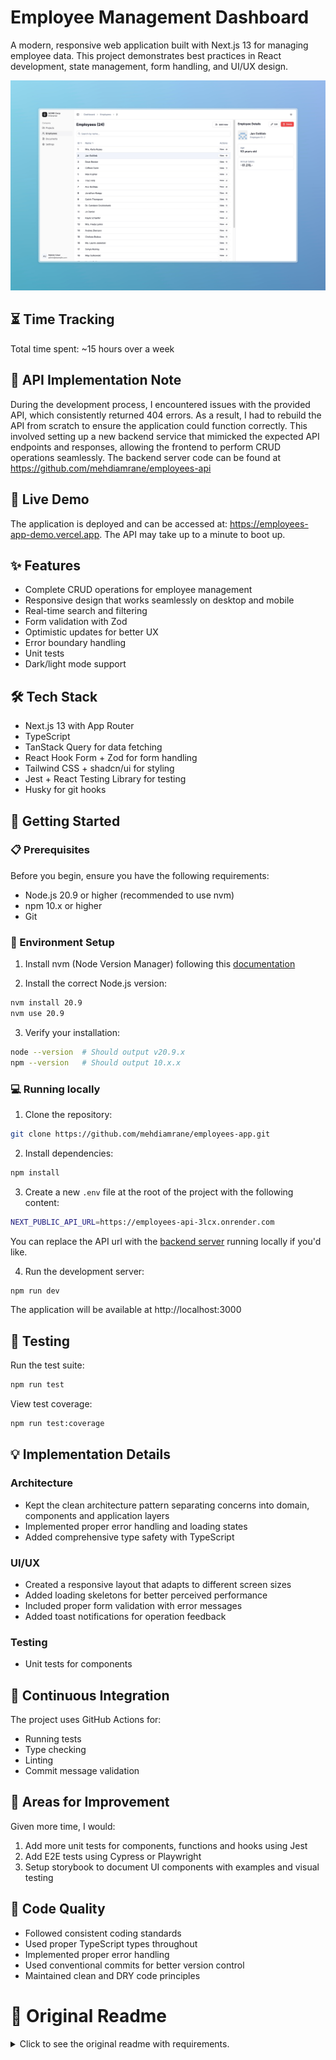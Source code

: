 # Employee Management Dashboard

A modern, responsive web application built with Next.js 13 for managing employee data. This project demonstrates best practices in React development, state management, form handling, and UI/UX design.

![Employee Management Dashboard Preview](./public/images/app-preview.jpg)

## ⏳ Time Tracking

Total time spent: ~15 hours over a week

## 🔧 API Implementation Note

During the development process, I encountered issues with the provided API, which consistently returned 404 errors. As a result, I had to rebuild the API from scratch to ensure the application could function correctly. This involved setting up a new backend service that mimicked the expected API endpoints and responses, allowing the frontend to perform CRUD operations seamlessly. The backend server code can be found at https://github.com/mehdiamrane/employees-api

## 🌟 Live Demo

The application is deployed and can be accessed at:
https://employees-app-demo.vercel.app. The API may take up to a minute to boot up.

## ✨ Features

- Complete CRUD operations for employee management
- Responsive design that works seamlessly on desktop and mobile
- Real-time search and filtering
- Form validation with Zod
- Optimistic updates for better UX
- Error boundary handling
- Unit tests
- Dark/light mode support

## 🛠 Tech Stack

- Next.js 13 with App Router
- TypeScript
- TanStack Query for data fetching
- React Hook Form + Zod for form handling
- Tailwind CSS + shadcn/ui for styling
- Jest + React Testing Library for testing
- Husky for git hooks

## 🚀 Getting Started

### 📋 Prerequisites

Before you begin, ensure you have the following requirements:

- Node.js 20.9 or higher (recommended to use nvm)
- npm 10.x or higher
- Git

### 🧰 Environment Setup

1. Install nvm (Node Version Manager) following this [documentation](https://github.com/nvm-sh/nvm?tab=readme-ov-file#installing-and-updating)

2. Install the correct Node.js version:

```bash
nvm install 20.9
nvm use 20.9
```

3. Verify your installation:

```bash
node --version  # Should output v20.9.x
npm --version   # Should output 10.x.x
```

### 💻 Running locally

1. Clone the repository:

```bash
git clone https://github.com/mehdiamrane/employees-app.git
```

2. Install dependencies:

```bash
npm install
```

3. Create a new `.env` file at the root of the project with the following content:

```bash
NEXT_PUBLIC_API_URL=https://employees-api-3lcx.onrender.com
```

You can replace the API url with the [backend server](https://github.com/mehdiamrane/employees-api) running locally if you'd like.

4. Run the development server:

```bash
npm run dev
```

The application will be available at http://localhost:3000

## 🧪 Testing

Run the test suite:

```bash
npm run test
```

View test coverage:

```bash
npm run test:coverage
```

## 💡 Implementation Details

### Architecture

- Kept the clean architecture pattern separating concerns into domain, components and application layers
- Implemented proper error handling and loading states
- Added comprehensive type safety with TypeScript

### UI/UX

- Created a responsive layout that adapts to different screen sizes
- Added loading skeletons for better perceived performance
- Included proper form validation with error messages
- Added toast notifications for operation feedback

### Testing

- Unit tests for components

## 🔄 Continuous Integration

The project uses GitHub Actions for:

- Running tests
- Type checking
- Linting
- Commit message validation

## 🎯 Areas for Improvement

Given more time, I would:

1. Add more unit tests for components, functions and hooks using Jest
2. Add E2E tests using Cypress or Playwright
3. Setup storybook to document UI components with examples and visual testing

## 📝 Code Quality

- Followed consistent coding standards
- Used proper TypeScript types throughout
- Implemented proper error handling
- Used conventional commits for better version control
- Maintained clean and DRY code principles

# 📄 Original Readme

<details>
  <summary>Click to see the original readme with requirements.</summary>

# Frontend Challenge

## Build a web app with Next.js 13

As a frontend developer you get the task to implement a frontend for an employee API, where you can
list, create, read, update and delete employees.

### API

Use [restapiexample.com](https://dummy.restapiexample.com)

> [!WARNING]
> API has a rate limit

A base structure is already implemented.
Feel free to improve the current implementation whenever you see potential or let us know what you
would do differently in your pull requests description.

Please fork our repo and implement the missing features. Also track time and let us know how long it
took you to finish the challenge.

### Run It

```bash
$ nvm exec 20.9 npm run dev
```

By default, the app is reachable at `http://127.0.0.1:3000`

### Setup

Currently we are using node `20.9` so we recommend to use `nvm`.

Install `nvm` by following this
[guide](https://www.freecodecamp.org/news/node-version-manager-nvm-install-guide/).

Install and use node `20.9`:

```bash
$ nvm use
```

> [!TIP]
> Don't forget to install the node packages:

```bash
$ npm i
```

### Formatting

Prettier is our formatter of choice. We added some settings for VSCode. If you use a different IDE please adapt the settings.

</details>
